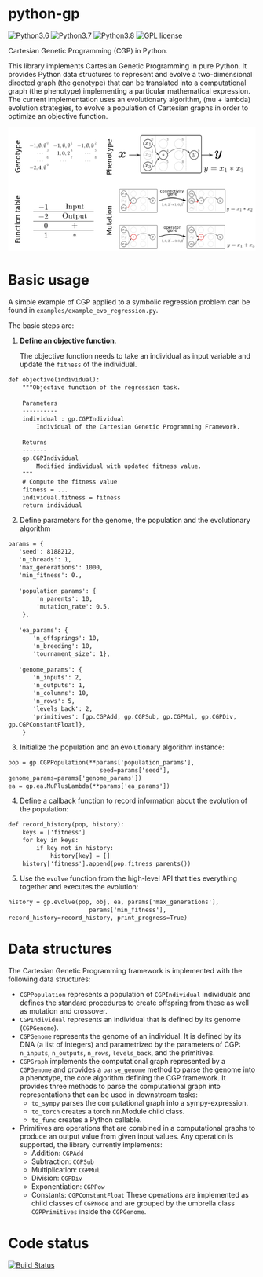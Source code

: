 python-gp
===========
[![Python3.6](https://img.shields.io/badge/python-3.6-red.svg)](https://www.python.org/downloads/release/python-369/)
[![Python3.7](https://img.shields.io/badge/python-3.7-red.svg)](https://www.python.org/)
[![Python3.8](https://img.shields.io/badge/python-3.8-red.svg)](https://www.python.org/)
[![GPL license](https://img.shields.io/badge/License-GPLv3-blue.svg)](https://www.gnu.org/licenses/old-licenses/gpl-3.0.html)

Cartesian Genetic Programming (CGP) in Python.

This library implements Cartesian Genetic Programming in pure Python. It provides Python data structures to represent and evolve a two-dimensional directed graph (the genotype) that can be translated into a computational graph (the phenotype) implementing a particular mathematical expression. The current implementation uses an evolutionary algorithm,  (mu + lambda) evolution strategies, to evolve a population of Cartesian graphs in order to optimize an objective function.

![CGP Sketch](cgp-sketch.png)

Basic usage
===========

A simple example of CGP applied to a symbolic regression problem can be found in `examples/example_evo_regression.py`.

The basic steps are:

1. **Define an objective function**. 

   The objective function needs to take an individual as input variable and update the `fitness` of the individual.
```
def objective(individual):
    """Objective function of the regression task.

    Parameters
    ----------
    individual : gp.CGPIndividual
        Individual of the Cartesian Genetic Programming Framework.

    Returns
    -------
    gp.CGPIndividual
        Modified individual with updated fitness value.
    """
	# Compute the fitness value
	fitness = ...
	individual.fitness = fitness
	return individual
```
2. Define parameters for the genome, the population and the evolutionary algorithm
```
params = {
   'seed': 8188212,
   'n_threads': 1,
   'max_generations': 1000,
   'min_fitness': 0.,

   'population_params': {
        'n_parents': 10,
        'mutation_rate': 0.5,
    },

   'ea_params': {
       'n_offsprings': 10,
       'n_breeding': 10,
       'tournament_size': 1},

   'genome_params': {
       'n_inputs': 2,
       'n_outputs': 1,
       'n_columns': 10,
       'n_rows': 5,
       'levels_back': 2,
       'primitives': [gp.CGPAdd, gp.CGPSub, gp.CGPMul, gp.CGPDiv, gp.CGPConstantFloat]},
    }
```
3. Initialize the population and an evolutionary algorithm instance:
```
pop = gp.CGPPopulation(**params['population_params'],
                          seed=params['seed'], genome_params=params['genome_params'])
ea = gp.ea.MuPlusLambda(**params['ea_params'])
```
4. Define a callback function to record information about the evolution of the population:
```
def record_history(pop, history):
    keys = ['fitness']
    for key in keys:
        if key not in history:
            history[key] = []
    history['fitness'].append(pop.fitness_parents())
```
5. Use the `evolve` function from the high-level API that ties everything together and executes the evolution:
```
history = gp.evolve(pop, obj, ea, params['max_generations'],
                       params['min_fitness'], record_history=record_history, print_progress=True)
```



Data structures
===============

The Cartesian Genetic Programming framework is implemented with the following data structures:

- `CGPPopulation` represents a population of `CGPIndividual` individuals and defines the standard procedures to create offspring from these as well as mutation and crossover.
- `CGPIndividual` represents an individual that is defined by its genome (`CGPGenome`).
- `CGPGenome` represents the genome of an individual. It is defined by its DNA (a list of integers) and parametrized by the parameters of CGP: `n_inputs`, `n_outputs`, `n_rows`, `levels_back`, and the primitives.
- `CGPGraph` implements the computational graph represented by a `CGPGenome` and provides a `parse_genome` method to parse the genome into a phenotype, the core algorithm defining the CGP framework. It provides three methods to parse the computational graph into representations that can be used in downstream tasks:
    - `to_sympy` parses the computational graph into a sympy-expression.
	- `to_torch` creates a torch.nn.Module child class.
	- `to_func` creates a Python callable.
- Primitives are operations that are combined in a computational graphs to produce an output value from given input values. Any operation is supported, the library currently implements:
   - Addition: `CGPAdd`
   - Subtraction: `CGPSub`
   - Multiplication: `CGPMul`
   - Division: `CGPDiv`
   - Exponentiation: `CGPPow`
   - Constants: `CGPConstantFloat`
   These operations are implemented as child classes of `CGPNode` and are grouped by the umbrella class `CGPPrimitives` inside the `CGPGenome`.



Code status
===========

[![Build Status](https://travis-ci.org/jakobj/python-gp.svg?branch=master)](https://travis-ci.org/jakobj/python-gp)
